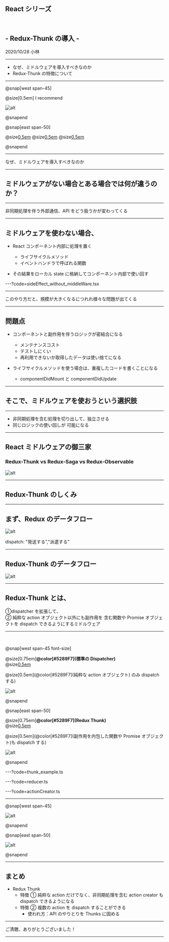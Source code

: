 ## React シリーズ

<br />

## - Redux-Thunk の導入 -

2020/10/28 小林

---

- なぜ、ミドルウェアを導入すべきなのか
- Redux-Thunk の特徴について

---

@snap[west span-45]

@size[0.5em] I recommend

![alt](assets/images/ouka.png)

@snapend

@snap[east span-50]

@size[0.5em](りあクト！TypeScriptで始めるつらくないReact開発)
@size[0.5em](大岡由佳)
@size[0.5em](@oukayuka)

@snapend

---

なぜ、ミドルウェアを導入すべきなのか

---

## ミドルウェアがない場合とある場合では何が違うのか？

---

非同期処理を伴う外部通信、API をどう扱うかが変わってくる

---

## ミドルウェアを使わない場合、

- React コンポーネント内部に処理を置く

  - ライフサイクルメソッド
  - イベントハンドラで呼ばれる関数

- その結果をローカル state に格納してコンポーネント内部で使い回す

---?code=sideEffect_without_middleWare.tsx

---

このやり方だと、規模が大きくなるにつれれ様々な問題が出てくる

---

## 問題点

- コンポーネントと副作用を伴うロジックが密結合になる

  - メンテナンスコスト
  - テストしにくい
  - 再利用できないか取得したデータは使い捨てになる

- ライフサイクルメソッドを使う場合は、重複したコードを書くことになる
  - componentDidMount と componentDidUpdate

---

## そこで、ミドルウェアを使おうという選択肢

---

- 非同期処理を含む処理を切り出して、独立させる
- 同じロジックの使い回しが 可能になる

---

## React ミドルウェアの御三家

### Redux-Thunk vs Redux-Saga vs Redux-Observable

![alt](assets/images/npm_trends_thunk.png)

---

## Redux-Thunk のしくみ

---

## まず、Redux のデータフロー

![alt](assets/images/redux.png)

dispatch: "発送する","派遣する"

---

## Redux-Thunk のデータフロー

![alt](assets/images/redux_thunk.png)

---

## Redux-Thunk とは、

①dispatcher を拡張して、<br />
② 純粋な action オブジェクト以外にも副作用を
含む関数や Promise オブジェクトを dispatch できるようにするミドルウェア

---

<br>

@snap[west span-45 font-size]

@size[0.75em]<b>@color[#5289F7](標準の Dispatcher)</b><br />@size[0.5em](@container)

@size[0.5em](@color[#5289F7](純粋な action オブジェクト) のみ dispatch する)

![alt](assets/images/mapDispatchToProps.png)

@snapend

@snap[east span-50]

@size[0.75em]<b>@color[#5289F7](Redux Thunk)</b><br />@size[0.5em](@thunk)

@size[0.5em](@color[#5289F7](副作用を内包した関数や Promise オブジェクト)も dispatch する)

![alt](assets/images/redux-thunk-example.png)

@snapend

---?code=thunk_example.ts

---?code=reducer.ts

---?code=actionCreator.ts

---

@snap[west span-45]

![alt](assets/images/directory1.png)

@snapend

@snap[east span-50]

![alt](assets/images/directory2.png)

@snapend

---

## まとめ

- Redux Thunk
  - 特徴 ① 純粋な action だけでなく、非同期処理を含む action creator も dispatch できるようになる
  - 特徴 ② 複数の action を dispatch することができる
    - 使われ方：API のやりとりを Thunks に固める

---

ご清聴、ありがとうございました！

---
